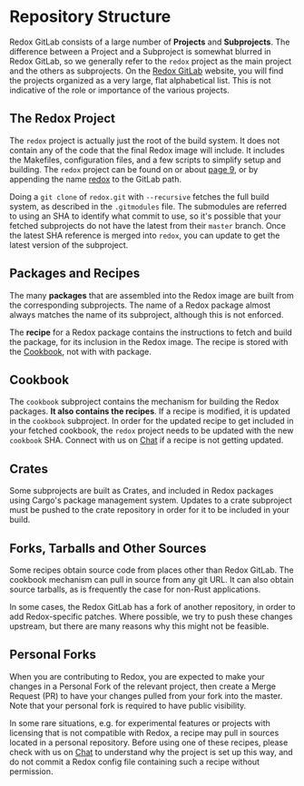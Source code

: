 # Repository Structure

Redox GitLab consists of a large number of **Projects** and **Subprojects**. The difference between a Project and a Subproject is somewhat blurred in Redox GitLab, so we generally refer to the `redox` project as the main project and the others as subprojects. On the [Redox GitLab](https://gitlab.redox-os.org/) website, you will find the projects organized as a very large, flat alphabetical list. This is not indicative of the role or importance of the various projects.

## The Redox Project

The `redox` project is actually just the root of the build system. It does not contain any of the code that the final Redox image will include. It includes the Makefiles, configuration files, and a few scripts to simplify setup and building. The `redox` project can be found on or about [page 9](https://gitlab.redox-os.org/redox-os?page=9), or by appending the name [redox](https://gitlab.redox-os.org/redox-os/redox) to the GitLab path.

Doing a `git clone` of `redox.git` with `--recursive` fetches the full build system, as described in the `.gitmodules` file. The submodules are referred to using an SHA to identify what commit to use, so it's possible that your fetched subprojects do not have the latest from their `master` branch. Once the latest SHA reference is merged into `redox`, you can update to get the latest version of the subproject.

## Packages and Recipes

The many **packages** that are assembled into the Redox image are built from the corresponding subprojects. The name of a Redox package almost always matches the name of its subproject, although this is not enforced.

The **recipe** for a Redox package contains the instructions to fetch and build the package, for its inclusion in the Redox image. The recipe is stored with the [Cookbook](#cookbook), not with with package.

## Cookbook

The `cookbook` subproject contains the mechanism for building the Redox packages. **It also contains the recipes**. If a recipe is modified, it is updated in the `cookbook` subproject. In order for the updated recipe to get included in your fetched cookbook, the `redox` project needs to be updated with the new `cookbook` SHA. Connect with us on [Chat](./ch13-01-chat.md) if a recipe is not getting updated.

## Crates

Some subprojects are built as Crates, and included in Redox packages using Cargo's package management system. Updates to a crate subproject must be pushed to the crate repository in order for it to be included in your build.

## Forks, Tarballs and Other Sources

Some recipes obtain source code from places other than Redox GitLab. The cookbook mechanism can pull in source from any git URL. It can also obtain source tarballs, as is frequently the case for non-Rust applications.

In some cases, the Redox GitLab has a fork of another repository, in order to add Redox-specific patches. Where possible, we try to push these changes upstream, but there are many reasons why this might not be feasible.

## Personal Forks

When you are contributing to Redox, you are expected to make your changes in a Personal Fork of the relevant project, then create a Merge Request (PR) to have your changes pulled from your fork into the master. Note that your personal fork is required to have public visibility.

In some rare situations, e.g. for experimental features or projects with licensing that is not compatible with Redox, a recipe may pull in sources located in a personal repository. Before using one of these recipes, please check with us on [Chat](./ch13-01-chat.md) to understand why the project is set up this way, and do not commit a Redox config file containing such a recipe without permission.
